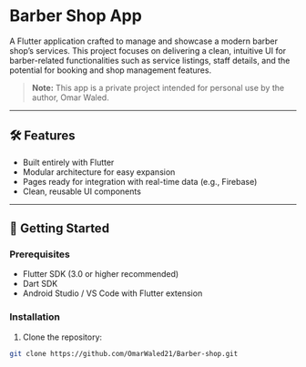 # Barber Shop App

A Flutter application crafted to manage and showcase a modern barber shop’s services. This project focuses on delivering a clean, intuitive UI for barber-related functionalities such as service listings, staff details, and the potential for booking and shop management features.

> **Note:** This app is a private project intended for personal use by the author, Omar Waled.

---

## 🛠️ Features

- Built entirely with Flutter
- Modular architecture for easy expansion
- Pages ready for integration with real-time data (e.g., Firebase)
- Clean, reusable UI components

---

## 🚀 Getting Started

### Prerequisites

- Flutter SDK (3.0 or higher recommended)
- Dart SDK
- Android Studio / VS Code with Flutter extension

### Installation

1. Clone the repository:

```bash
git clone https://github.com/OmarWaled21/Barber-shop.git
